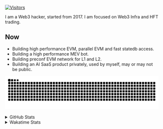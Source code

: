 <!-- markdownlint-disable MD041 MD010 MD033 -->
[![Visitors](https://api.visitorbadge.io/api/daily?path=Akagi201%2FAkagi201&label=Visitors%20Today&countColor=%2337d67a)](https://visitorbadge.io/status?path=Akagi201%2FAkagi201)

I am a Web3 hacker, started from 2017. I am focused on Web3 Infra and HFT trading.

## Now

* Building high performance EVM, parallel EVM and fast statedb access.
* Building a high performance MEV bot.
* Building preconf EVM network for L1 and L2.
* Building an AI SaaS product privately, used by myself, may or may not be public.

[![github contribution grid snake animation](https://raw.githubusercontent.com/Akagi201/Akagi201/output/github-contribution-grid-snake.svg#gh-light-mode-only)](https://github.com/Akagi201)

<details>
<summary>GitHub Stats</summary>
  <a href="https://github.com/Akagi201"><img alt="Profile Detail" src="https://raw.githubusercontent.com/Akagi201/Akagi201/master/profile-summary-card-output/dracula/0-profile-details.svg" /></a>
  <a href="https://github.com/Akagi201"><img alt="Github Stats" src="https://raw.githubusercontent.com/Akagi201/Akagi201/master/profile-summary-card-output/dracula/3-stats.svg" /></a>
  <a href="https://github.com/Akagi201"><img alt="Lang By Commits" src="https://raw.githubusercontent.com/Akagi201/Akagi201/master/profile-summary-card-output/dracula/2-most-commit-language.svg" /></a>
</details>

<details>
<summary>Wakatime Stats</summary>
<br>

<!--START_SECTION:waka-->

```txt
From: 25 December 2024 - To: 01 January 2025

Total Time: 18 hrs 17 mins

Other             8 hrs 46 mins   ████████████░░░░░░░░░░░░░   47.95 %
Rust              6 hrs 10 mins   ████████▒░░░░░░░░░░░░░░░░   33.75 %
sh                1 hr 6 mins     █▓░░░░░░░░░░░░░░░░░░░░░░░   06.02 %
TOML              29 mins         ▓░░░░░░░░░░░░░░░░░░░░░░░░   02.67 %
TypeScript        20 mins         ▒░░░░░░░░░░░░░░░░░░░░░░░░   01.90 %
JSON              20 mins         ▒░░░░░░░░░░░░░░░░░░░░░░░░   01.88 %
Nemerle           15 mins         ▒░░░░░░░░░░░░░░░░░░░░░░░░   01.40 %
JavaScript        13 mins         ▒░░░░░░░░░░░░░░░░░░░░░░░░   01.24 %
Markdown          10 mins         ▒░░░░░░░░░░░░░░░░░░░░░░░░   00.93 %
Text              6 mins          ░░░░░░░░░░░░░░░░░░░░░░░░░   00.64 %
```

<!--END_SECTION:waka-->

</details>
